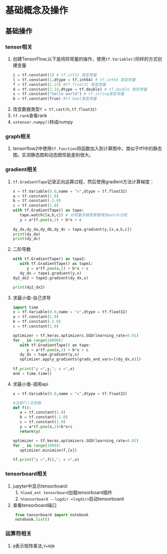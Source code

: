 # 基础概念及操作

## 基础操作

### tensor相关

1. 创建TensorFlow,以下是闯将常量的操作，使用`tf.Variable()`同样的方式创建变量
    ```python
    i = tf.constant(1) # tf.int32 类型常量
    l = tf.constant(1,dtype = tf.int64) # tf.int64 类型常量
    f = tf.constant(1.23) #tf.float32 类型常量
    d = tf.constant(3.14,dtype = tf.double) # tf.double 类型常量
    s = tf.constant("hello world") # tf.string类型常量
    b = tf.constant(True) #tf.bool类型常量
    ```
2. 改变数据类型`f = tf.cast(h,tf.float32)`
3. `tf.rank`查看rank
4. `xxtensor.numpy()`转成numpy

### graph相关

1. tensorflow2中使用`tf.function`将函数加入到计算图中，类似于tf1中的静态图。实测静态图和动态图性能差别很大。


### gradient相关

1. `tf.GradientTape`记录正向运算过程，然后使用gradient方法计算梯度：
   ```python
   x = tf.Variable(0.0,name = "x",dtype = tf.float32)
   a = tf.constant(1.0)
   b = tf.constant(-2.0)
   c = tf.constant(1.0)
   with tf.GradientTape() as tape:
      tape.watch([a,b,c]) # 对常量求梯度需要增加watch过程
      y = a*tf.pow(x,2) + b*x + c
    
   dy_dx,dy_da,dy_db,dy_dc = tape.gradient(y,[x,a,b,c])
   print(dy_da)
   print(dy_dc)
   ```
2. 二阶导数
   ```python
   with tf.GradientTape() as tape2:
      with tf.GradientTape() as tape1:   
         y = a*tf.pow(x,2) + b*x + c
      dy_dx = tape1.gradient(y,x)   
   dy2_dx2 = tape2.gradient(dy_dx,x)

   print(dy2_dx2)
   ```
3. 求最小值-自己求导
   ```python
   import time
   x = tf.Variable(0.0,name = "x",dtype = tf.float32)
   a = tf.constant(1.0)
   b = tf.constant(-2.0)
   c = tf.constant(1.0)

   optimizer = tf.keras.optimizers.SGD(learning_rate=0.01)
   for _ in range(10000):
      with tf.GradientTape() as tape:
         y = a*tf.pow(x,2) + b*x + c
      dy_dx = tape.gradient(y,x)
      optimizer.apply_gradients(grads_and_vars=[(dy_dx,x)]) 
      
   tf.print("y =",y,"; x =",x)
   end = time.time()
   ```
4. 求最小值-调用api
   ```python
   x = tf.Variable(0.0,name = "x",dtype = tf.float32)

   #注意f()无参数
   def f():   
      a = tf.constant(1.0)
      b = tf.constant(-2.0)
      c = tf.constant(1.0)
      y = a*tf.pow(x,2)+b*x+c
      return(y)

   optimizer = tf.keras.optimizers.SGD(learning_rate=0.01)   
   for _ in range(1000):
      optimizer.minimize(f,[x])   
      
   tf.print("y =",f(),"; x =",x)
   ```

### tensorboard相关

1. jupyter中显示tensorboard:
   1. `%load_ext tensorboard`加载tensorboard插件
   2. `%tensorboard --logdir <logdir>`启动tensorboard
2. 查看tensorboard端口
   ```python
    from tensorboard import notebook
    notebook.list()
   ```

### 运算符相关
1. `@`表示矩阵乘法,`Y=X@b`
   